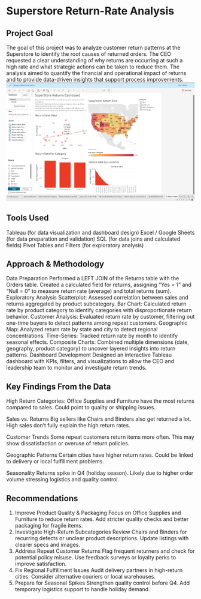 # Superstore Return-Rate Analysis

## Project Goal
The goal of this project was to analyze customer return patterns at the Superstore to identify the root causes of returned orders. The CEO requested a clear understanding of why returns are occurring at such a high rate and what strategic actions can be taken to reduce them. The analysis aimed to quantify the financial and operational impact of returns and to provide data-driven insights that support process improvements.
<img src="dashboard.png" />

## Tools Used
Tableau (for data visualization and dashboard design)
Excel / Google Sheets (for data preparation and validation)
SQL (for data joins and calculated fields)
Pivot Tables and Filters (for exploratory analysis)

## Approach & Methodology

Data Preparation
Performed a LEFT JOIN of the Returns table with the Orders table.
Created a calculated field for returns, assigning “Yes = 1” and “Null = 0” to measure return rate (average) and total returns (sum).
    Exploratory Analysis
Scatterplot: Assessed correlation between sales and returns aggregated by product subcategory.
Bar Chart: Calculated return rate by product category to identify categories with disproportionate return behavior.
Customer Analysis: Evaluated return rate by customer, filtering out one-time buyers to detect patterns among repeat customers.
Geographic Map: Analyzed return rate by state and city to detect regional concentrations.
Time-Series: Tracked return rate by month to identify seasonal effects.
Composite Charts: Combined multiple dimensions (date, geography, product category) to uncover layered insights into return patterns.
    Dashboard Development
Designed an interactive Tableau dashboard with KPIs, filters, and visualizations to allow the CEO and leadership team to monitor and investigate return trends.

## Key Findings From the Data
High Return Categories:
Office Supplies and Furniture have the most returns compared to sales.
Could point to quality or shipping issues.

Sales vs. Returns
Big sellers like Chairs and Binders also get returned a lot.
High sales don’t fully explain the high return rates.

Customer Trends
Some repeat customers return items more often.
This may show dissatisfaction or overuse of return policies.

Geographic Patterns
Certain cities have higher return rates.
Could be linked to delivery or local fulfillment problems.

Seasonality
Returns spike in Q4 (holiday season).
Likely due to higher order volume stressing logistics and quality control.

## Recommendations

1. Improve Product Quality & Packaging
Focus on Office Supplies and Furniture to reduce return rates.
Add stricter quality checks and better packaging for fragile items.
2. Investigate High-Return Subcategories
Review Chairs and Binders for recurring defects or unclear product descriptions.
Update listings with clearer specs and images.
3. Address Repeat Customer Returns
Flag frequent returners and check for potential policy misuse.
Use feedback surveys or loyalty perks to improve satisfaction.
4. Fix Regional Fulfillment Issues
Audit delivery partners in high-return cities.
Consider alternative couriers or local warehouses.
5. Prepare for Seasonal Spikes
Strengthen quality control before Q4.
Add temporary logistics support to handle holiday demand.

